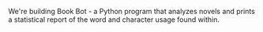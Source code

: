 We're building Book Bot - a Python program that analyzes novels and prints a statistical report of the word and character usage found within.
